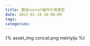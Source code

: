 ```yaml
---
title: 数组concat操作引用类型
date: 2022-01-18 16:06:09
tags:
categories:
---
```


{% asset_img concat.png meiriyiju %}
